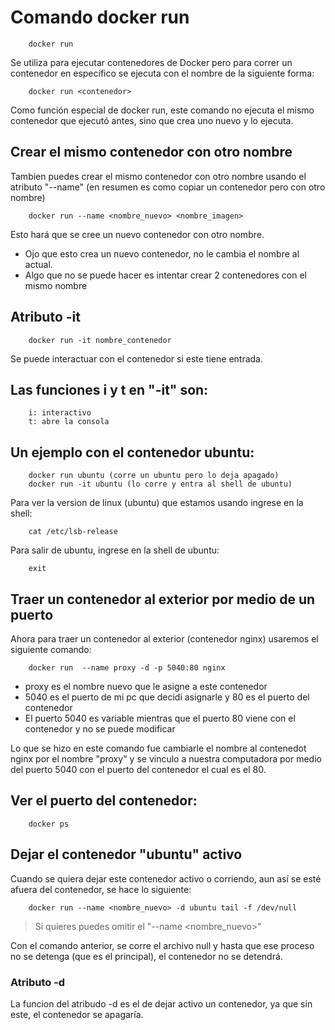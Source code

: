 # Comando docker run

        docker run

Se utiliza para ejecutar contenedores de Docker pero para correr un contenedor en específico se ejecuta con el nombre de la siguiente forma:

        docker run <contenedor>

Como función especial de docker run, este comando no ejecuta el mismo contenedor que ejecutó antes, sino que crea uno nuevo y lo ejecuta.

## Crear el mismo contenedor con otro nombre

Tambien puedes crear el mismo contenedor con otro nombre usando el atributo "--name" (en resumen es como copiar un contenedor pero con otro nombre)

        docker run --name <nombre_nuevo> <nombre_imagen>

Esto hará que se cree un nuevo contenedor con otro nombre. 
- Ojo que esto crea un nuevo contenedor, no le cambia el nombre al actual.
- Algo que no se puede hacer es intentar crear 2 contenedores con el mismo nombre

## Atributo -it

        docker run -it nombre_contenedor 

Se puede interactuar con el contenedor si este tiene entrada.

## Las funciones i y t en "-it" son:

        i: interactivo
        t: abre la consola

## Un ejemplo con el contenedor ubuntu:

        docker run ubuntu (corre un ubuntu pero lo deja apagado)
        docker run -it ubuntu (lo corre y entra al shell de ubuntu)

Para ver la version de linux (ubuntu) que estamos usando ingrese en la shell:

        cat /etc/lsb-release

Para salir de ubuntu, ingrese en la shell de ubuntu:

        exit

## Traer un contenedor al exterior por medio de un puerto

Ahora para traer un contenedor al exterior (contenedor nginx) usaremos el siguiente comando:

        docker run  --name proxy -d -p 5040:80 nginx

- proxy es el nombre nuevo que le asigne a este contenedor
- 5040 es el puerto de mi pc que decidi asignarle y 80 es el puerto del contenedor
- El puerto 5040 es variable mientras que el puerto 80 viene con el contenedor y no se puede modificar

Lo que se hizo en este comando fue cambiarle el nombre al contenedot nginx por el nombre "proxy" y se vinculo a nuestra computadora por medio del puerto 5040 con el puerto del contenedor el cual es el 80.

## Ver el puerto del contenedor:

        docker ps

## Dejar el contenedor "ubuntu" activo

Cuando se quiera dejar este contenedor activo o corriendo, aun así se  esté afuera del contenedor, se hace lo siguiente:

        docker run --name <nombre_nuevo> -d ubuntu tail -f /dev/null

>Si quieres puedes omitir el "--name <nombre_nuevo>"  

Con el comando anterior, se corre el archivo null y hasta que ese proceso no se detenga (que es el principal), el contenedor no se detendrá.

### Atributo -d

La funcion del atribudo -d es el de dejar activo un contenedor, ya que sin este, el contenedor se apagaría.